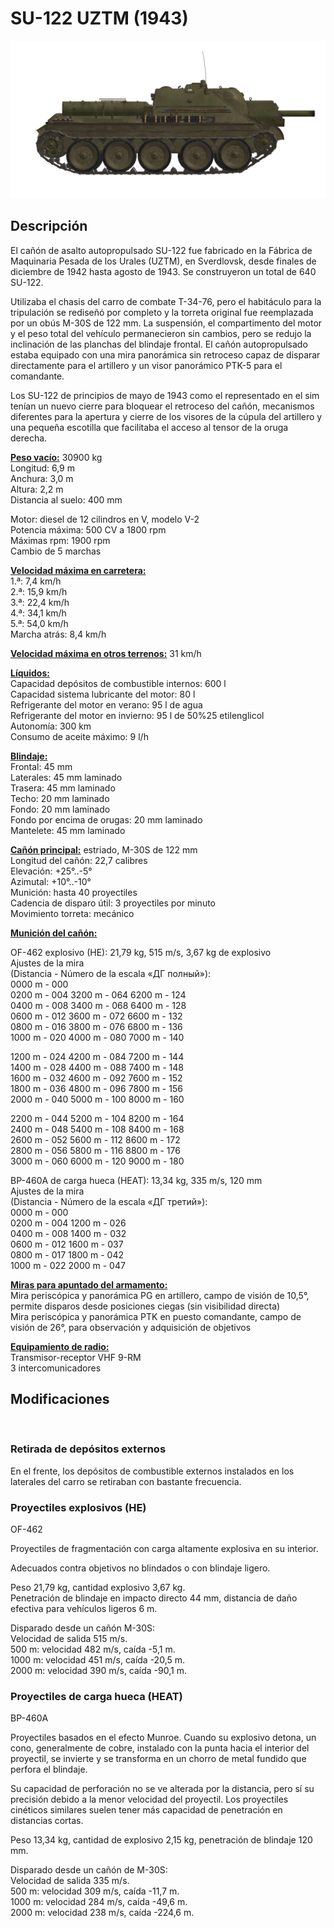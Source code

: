 # SU-122 UZTM (1943)  
  
![su122](../images/su122.png)  
  
## Descripción  
  
El cañón de asalto autopropulsado SU-122 fue fabricado en la Fábrica de Maquinaria Pesada de los Urales (UZTM), en Sverdlovsk, desde finales de diciembre de 1942 hasta agosto de 1943. Se construyeron un total de 640 SU-122.   
  
Utilizaba el chasis del carro de combate Т-34-76, pero el habitáculo para la tripulación se rediseñó por completo y la torreta original fue reemplazada por un obús M-30S de 122 mm. La suspensión, el compartimento del motor y el peso total del vehículo permanecieron sin cambios, pero se redujo la inclinación de las planchas del blindaje frontal. El cañón autopropulsado estaba equipado con una mira panorámica sin retroceso capaz de disparar directamente para el artillero y un visor panorámico PTK-5 para el comandante.  
  
Los SU-122 de principios de mayo de 1943 como el representado en el sim tenían un nuevo cierre para bloquear el retroceso del cañón, mecanismos diferentes para la apertura y cierre de los visores de la cúpula del artillero y una pequeña escotilla que facilitaba el acceso al tensor de la oruga derecha.  
  
<b><u>Peso vacío:</u></b> 30900 kg  
Longitud: 6,9 m  
Anchura: 3,0 m  
Altura: 2,2 m  
Distancia al suelo: 400 mm  
  
Motor: diesel de 12 cilindros en V, modelo V-2  
Potencia máxima: 500 CV a 1800 rpm  
Máximas rpm: 1900 rpm  
Cambio de 5 marchas  
  
<b><u>Velocidad máxima en carretera:</u></b>  
1.ª: 7,4 km/h  
2.ª: 15,9 km/h  
3.ª: 22,4 km/h  
4.ª: 34,1 km/h  
5.ª: 54,0 km/h  
Marcha atrás: 8,4 km/h  
  
<b><u>Velocidad máxima en otros terrenos:</u></b> 31 km/h  
  
<b><u>Líquidos:</u></b>  
Capacidad depósitos de combustible internos: 600 l  
Capacidad sistema lubricante del motor: 80 l  
Refrigerante del motor en verano: 95 l de agua  
Refrigerante del motor en invierno: 95 l de 50%25 etilenglicol  
Autonomía: 300 km  
Consumo de aceite máximo: 9 l/h  
  
<b><u>Blindaje:</u></b>  
Frontal: 45 mm  
Laterales: 45 mm laminado  
Trasera: 45 mm laminado  
Techo: 20 mm laminado  
Fondo: 20 mm laminado  
Fondo por encima de orugas: 20 mm laminado  
Mantelete: 45 mm laminado  
  
<b><u>Cañón principal:</u></b> estriado, M-30S de 122 mm  
Longitud del cañón: 22,7 calibres  
Elevación: +25°..-5°  
Azimutal: +10°..-10°  
Munición: hasta 40 proyectiles  
Cadencia de disparo útil: 3 proyectiles por minuto  
Movimiento torreta: mecánico  
  
<b><u>Munición del cañón:</u></b>   
  
OF-462 explosivo (HE): 21,79 kg, 515 m/s, 3,67 kg de explosivo  
Ajustes de la mira  
(Distancia - Número de la escala «ДГ полный»):  
0000 m - 000  
0200 m - 004    3200 m - 064    6200 m - 124  
0400 m - 008    3400 m - 068    6400 m - 128  
0600 m - 012    3600 m - 072    6600 m - 132  
0800 m - 016    3800 m - 076    6800 m - 136  
1000 m - 020    4000 m - 080    7000 m - 140  
  
1200 m - 024    4200 m - 084    7200 m - 144  
1400 m - 028    4400 m - 088    7400 m - 148  
1600 m - 032    4600 m - 092    7600 m - 152  
1800 m - 036    4800 m - 096    7800 m - 156  
2000 m - 040    5000 m - 100    8000 m - 160  
  
2200 m - 044    5200 m - 104    8200 m - 164  
2400 m - 048    5400 m - 108    8400 m - 168  
2600 m - 052    5600 m - 112    8600 m - 172  
2800 m - 056    5800 m - 116    8800 m - 176  
3000 m - 060    6000 m - 120    9000 m - 180  
  
BP-460A de carga hueca (HEAT): 13,34 kg, 335 m/s, 120 mm  
Ajustes de la mira  
(Distancia - Número de la escala «ДГ третий»):  
0000 m - 000  
0200 m - 004    1200 m - 026  
0400 m - 008    1400 m - 032  
0600 m - 012    1600 m - 037  
0800 m - 017    1800 m - 042  
1000 m - 022    2000 m - 047  
  
<b><u>Miras para apuntado del armamento:</u></b>  
Mira periscópica y panorámica PG en artillero, campo de visión de 10,5°, permite disparos desde posiciones ciegas (sin visibilidad directa)  
Mira periscópica y panorámica PTK en puesto comandante, campo de visión de 26°, para observación y adquisición de objetivos  
  
<b><u>Equipamiento de radio:</u></b>  
Transmisor-receptor VHF 9-RM  
3 intercomunicadores  
  
  
## Modificaciones  
  ﻿
  
### Retirada de depósitos externos  
  
En el frente, los depósitos de combustible externos instalados en los laterales del carro se retiraban con bastante frecuencia.  ﻿
  
### Proyectiles explosivos (HE)  
  
OF-462  
  
Proyectiles de fragmentación con carga altamente explosiva en su interior.  
  
Adecuados contra objetivos no blindados o con blindaje ligero.  
  
Peso 21,79 kg, cantidad explosivo 3,67 kg.  
Penetración de blindaje en impacto directo 44 mm, distancia de daño efectiva para vehículos ligeros 6 m.  
  
Disparado desde un cañón M-30S:  
Velocidad de salida 515 m/s.  
500 m: velocidad 482 m/s, caída -5,1 m.  
1000 m: velocidad 451 m/s, caída -20,5 m.  
2000 m: velocidad 390 m/s, caída -90,1 m.  ﻿
  
### Proyectiles de carga hueca (HEAT)  
  
BP-460A  
  
Proyectiles basados en el efecto Munroe. Cuando su explosivo detona, un cono, generalmente de cobre, instalado con la punta hacia el interior del proyectil, se invierte y se transforma en un chorro de metal fundido que perfora el blindaje.  
  
Su capacidad de perforación no se ve alterada por la distancia, pero sí su precisión debido a la menor velocidad del proyectil. Los proyectiles cinéticos similares suelen tener más capacidad de penetración en distancias cortas.  
  
Peso 13,34 kg, cantidad de explosivo 2,15 kg, penetración de blindaje 120 mm.  
  
Disparado desde un cañón de M-30S:  
Velocidad de salida 335 m/s.  
500 m: velocidad 309 m/s, caída -11,7 m.  
1000 m: velocidad 284 m/s, caída -49,6 m.  
2000 m: velocidad 238 m/s, caída -224,6 m.  